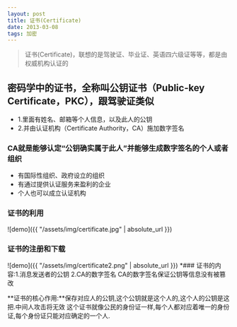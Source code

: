 ```yaml
---
layout: post
title: 证书(Certificate)
date: 2013-03-08
tags: 加密
---
```



> 证书(Certificate)，联想的是驾驶证、毕业证、英语四六级证等等，都是由权威机构认证的

## 密码学中的证书，全称叫公钥证书（Public-key Certificate，PKC），跟驾驶证类似
- 1.里面有姓名、邮箱等个人信息，以及此人的公钥
- 2.并由认证机构（Certificate Authority，CA）施加数字签名

### CA就是能够认定“公钥确实属于此人”并能够生成数字签名的个人或者组织
- 有国际性组织、政府设立的组织
- 有通过提供认证服务来盈利的企业
- 个人也可以成立认证机构


### 证书的利用

![demo]({{ "/assets/img/certificate.jpg" | absolute_url }})


### 证书的注册和下载
![demo]({{ "/assets/img/certificate2.png" | absolute_url }})
*### 证书的内容:1.消息发送者的公钥 2.CA的数字签名
CA的数字签名保证公钥等信息没有被篡改

**证书的核心作用:**保存对应人的公钥,这个公钥就是这个人的,这个人的公钥是这把.中间人攻击将无效
这个证书就像公民的身份证一样,每个人都对应着唯一的身份证,每个身份证只能对应确定的一个人.





